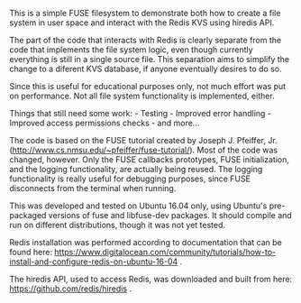 This is a simple FUSE filesystem to demonstrate both how to create a file system in user space and interact with the Redis KVS using hiredis API.

The part of the code that interacts with Redis is clearly separate from the code that implements the file system logic, even though currently everything is still in a single source file. This separation aims to simplify the change to a diferent KVS database, if anyone eventually desires to do so.

Since this is useful for educational purposes only, not much effort was put on performance. Not all file system functionality is implemented, either.

Things that still need some work:
        - Testing
        - Improved error handling
        - Improved access permissions checks
        - and more...

The code is based on the FUSE tutorial created by Joseph J. Pfeiffer, Jr. (http://www.cs.nmsu.edu/~pfeiffer/fuse-tutorial/). Most of the code was changed, however. Only the FUSE callbacks prototypes, FUSE initialization, and the logging functionality, are actually being reused. The logging functionality is really useful for debugging purposes, since FUSE disconnects from the terminal when running.

This was developed and tested on Ubuntu 16.04 only, using Ubuntu's pre-packaged versions of fuse and libfuse-dev packages. It should compile and run on different distributions, though it was not yet tested.

Redis installation was performed according to documentation that can be found here: https://www.digitalocean.com/community/tutorials/how-to-install-and-configure-redis-on-ubuntu-16-04 .

The hiredis API, used to access Redis, was downloaded and built from here: https://github.com/redis/hiredis .

